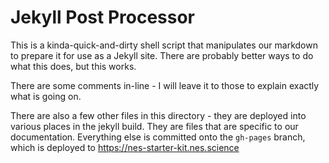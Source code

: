 # Jekyll Post Processor

This is a kinda-quick-and-dirty shell script that manipulates our markdown to prepare it for use as a 
Jekyll site. There are probably better ways to do what this does, but this works. 

There are some comments in-line - I will leave it to those to explain exactly what is going on. 

There are also a few other files in this directory - they are deployed into various places in the 
jekyll build. They are files that are specific to our documentation. Everything else is committed
onto the `gh-pages` branch, which is deployed to https://nes-starter-kit.nes.science
